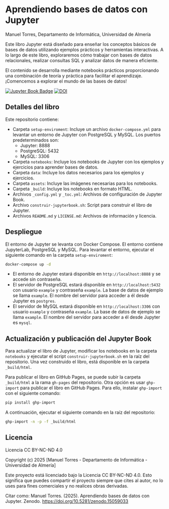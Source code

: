 # Aprendiendo bases de datos con Jupyter

Manuel Torres, Departamento de Informática, Universidad de Almería

Este libro Jupyter está diseñado para enseñar los conceptos básicos de bases de datos utilizando ejemplos prácticos y herramientas interactivas. A lo largo de este libro, exploraremos cómo trabajar con bases de datos relacionales, realizar consultas SQL y analizar datos de manera eficiente. 

El contenido se desarrolla mediante notebooks prácticos proporcionando una combinación de teoría y práctica para facilitar el aprendizaje. ¡Comencemos a explorar el mundo de las bases de datos!

[![Jupyter Book Badge](https://jupyterbook.org/badge.svg)](https://ualmtorres.github.io/AprendiendoBasesDeDatosConJupyter)
[![DOI](https://zenodo.org/badge/DOI/10.5281/zenodo.15059033.svg)](https://doi.org/10.5281/zenodo.15059033)

## Detalles del libro

Este repositorio contiene:

- Carpeta `setup-enviroment`: Incluye un archivo `docker-compose.yml` para levantar un entorno de Jupyter con PostgreSQL y MySQL. Los puertos predeterminados son: 
    - Jupyter: 8888
    - PostgreSQL: 5432
    - MySQL: 3306
- Carpeta `notebooks`: Incluye los notebooks de Jupyter con los ejemplos y ejercicios para aprender bases de datos.
- Carpeta `data`: Incluye los datos necesarios para los ejemplos y ejercicios.
- Carpeta `assets`: Incluye las imágenes necesarias para los notebooks.
- Carpeta `_build`: Incluye los notebooks en formato HTML.
- Archivos `_config.yml` y `_toc.yml`: Archivos de configuración de Jupyter Book.
- Archivo `construir-jupyterbook.sh`: Script para construir el libro de Jupyter.
- Archivos `README.md` y `LICENSE.md`: Archivos de información y licencia.

## Despliegue

El entorno de Jupyter se levanta con Docker Compose. El entorno contiene JupyterLab, PostgreSQL y MySQL. Para levantar el entorno, ejecutar el siguiente comando en la carpeta `setup-enviroment`:

```bash
docker-compose up -d
```

* El entorno de Jupyter estará disponible en `http://localhost:8888` y se accede sin contraseña.
* El servidor de PostgreSQL estará disponible en `http://localhost:5432` con usuario `example` y contraseña `example`. La base de datos de ejemplo se llama `example`. El nombre del servidor para acceder a él desde Jupyter es `postgres`.
* El servidor de MySQL estará disponible en `http://localhost:3306` con usuario `example` y contraseña `example`. La base de datos de ejemplo se llama `example`. El nombre del servidor para acceder a él desde Jupyter es `mysql`.

## Actualización y publicación del Jupyter Book

Para actualizar el libro de Jupyter, modificar los notebooks en la carpeta `notebooks` y ejecutar el script `construir-jupyterbook.sh` en la raíz del repositorio. Una vez construido el libro, está disponible en la carpeta `_build/html`.

Para publicar el libro en GitHub Pages, se puede subir la carpeta `_build/html` a la rama `gh-pages` del repositorio. Otra opción es usar `ghp-import` para publicar el libro en GitHub Pages. Para ello, instalar `ghp-import` con el siguiente comando:

```bash
pip install ghp-import
```

A continuación, ejecutar el siguiente comando en la raíz del repositorio:

```bash
ghp-import -n -p -f _build/html
```

## Licencia

Licencia CC BY-NC-ND 4.0

Copyright (c) 2025 [Manuel Torres - Departamento de Informática - Universidad de Almería]

Este proyecto está licenciado bajo la Licencia CC BY-NC-ND 4.0. Esto significa que puedes compartir el proyecto siempre que cites al autor, no lo uses para fines comerciales y no realices obras derivadas.

Citar como: Manuel Torres. (2025). Aprendiendo bases de datos con Jupyter. Zenodo. https://doi.org/10.5281/zenodo.15059033